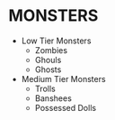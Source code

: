 # MONSTERS

* Low Tier Monsters
  * Zombies
  * Ghouls
  * Ghosts
* Medium Tier Monsters
  * Trolls
  * Banshees
  * Possessed Dolls
